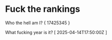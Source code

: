 # Fuck the rankings

Who the hell am I?
{ 17425345 }

What fucking year is it?
[ 2025-04-14T17:50:00Z ]
